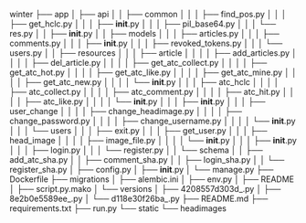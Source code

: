 winter
├── app
│   ├── api
│   │   ├── common
│   │   │   ├── find_pos.py
│   │   │   ├── get_hclc.py
│   │   │   ├── __init__.py
│   │   │   ├── pil_base64.py
│   │   │   └── res.py
│   │   ├── __init__.py
│   │   ├── models
│   │   │   ├── articles.py
│   │   │   ├── comments.py
│   │   │   ├── __init__.py
│   │   │   ├── revoked_tokens.py
│   │   │   └── users.py
│   │   ├── resources
│   │   │   ├── article
│   │   │   │   ├── add_articles.py
│   │   │   │   ├── del_article.py
│   │   │   │   ├── get_atc_collect.py
│   │   │   │   ├── get_atc_hot.py
│   │   │   │   ├── get_atc_like.py
│   │   │   │   ├── get_atc_mine.py
│   │   │   │   ├── get_atc_new.py
│   │   │   │   └── __init__.py
│   │   │   ├── atc_hclc
│   │   │   │   ├── atc_collect.py
│   │   │   │   ├── atc_comment.py
│   │   │   │   ├── atc_hit.py
│   │   │   │   ├── atc_like.py
│   │   │   │   └── __init__.py
│   │   │   ├── __init__.py
│   │   │   ├── user_change
│   │   │   │   ├── change_headimage.py
│   │   │   │   ├── change_password.py
│   │   │   │   ├── change_username.py
│   │   │   │   └── __init__.py
│   │   │   └── users
│   │   │       ├── exit.py
│   │   │       ├── get_user.py
│   │   │       ├── head_image
│   │   │       │   ├── image_file.py
│   │   │       │   └── __init__.py
│   │   │       ├── __init__.py
│   │   │       ├── login.py
│   │   │       └── register.py
│   │   └── schema
│   │       ├── add_atc_sha.py
│   │       ├── comment_sha.py
│   │       ├── login_sha.py
│   │       └── register_sha.py
│   ├── config.py
│   ├── __init__.py
│   └── manage.py
├── Dockerfile
├── migrations
│   ├── alembic.ini
│   ├── env.py
│   ├── README
│   ├── script.py.mako
│   └── versions
│       ├── 4208557d303d_.py
│       ├── 8e2b0e5589ee_.py
│       └── d118e30f26ba_.py
├── README.md
├── requirements.txt
├── run.py
└── static
    └── headimages
